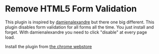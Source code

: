 # Remove HTML5 Form Validation

This plugin is inspired by [damienalexandre](https://github.com/damienalexandre/form-validation-remover) but there 
one big different. This plugin disables form validation for all forms all the time. You just install and forget. 
With damienalexandre you need to click "disable" at every page load. 


Install the plugin from [the chrome webstore](https://chrome.google.com/webstore/detail/auto-remove-html5-form-va/odfjmmehfeibapgipjbhdojkiemkbpik)

